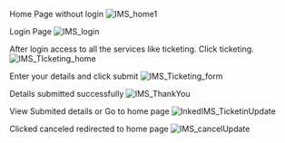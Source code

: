 Home Page without login
![IMS_home1](https://user-images.githubusercontent.com/87112662/193285028-8f20ff9e-5efc-4d0a-aa60-20a9aa3935e3.png)

Login Page
![IMS_login](https://user-images.githubusercontent.com/87112662/193285234-6ba6f386-77f5-41ff-a9b5-35317ed09fbe.png)

After login access to all the services like ticketing. Click ticketing.
![IMS_TIcketing_home](https://user-images.githubusercontent.com/87112662/193284658-eb845c4d-0bef-40dd-93d5-bffc7dc46a6c.png)

Enter your details and click submit
![IMS_Ticketing_form](https://user-images.githubusercontent.com/87112662/193284935-8894ed4d-8554-4a72-9917-7327c7e1013c.png)


Details submitted successfully 
![IMS_ThankYou](https://user-images.githubusercontent.com/87112662/193285554-083dd234-ca31-40d0-aa32-a0a97fe339e2.png)

View Submited details  or Go to home page
![InkedIMS_TicketinUpdate](https://user-images.githubusercontent.com/87112662/193286285-3208753b-7f6d-4c17-b2ee-685f47f9a3e4.jpg)

Clicked canceled redirected to home page
![IMS_cancelUpdate](https://user-images.githubusercontent.com/87112662/193286432-19f1d083-1eb9-4a6b-97f0-a4b83763e37c.png)
